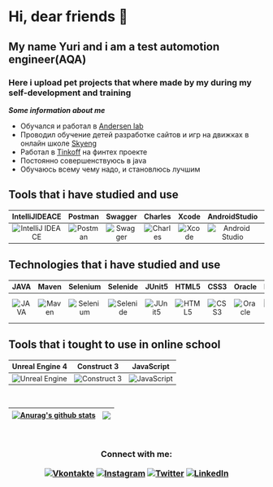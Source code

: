 # Hi, dear friends 👋
## My name Yuri and i am a test automotion engineer(AQA)
### Here i upload pet projects that where made by my during my self-development and training

***Some information about me***
- Обучался и работал в [Andersen lab][andersen]
- Проводил обучение детей разработке сайтов и игр на движках в онлайн школе [Skyeng][skyeng]
- Работал в [Tinkoff][tinkoff] на финтех проекте
- Постоянно совершенствуюсь в javа
- Обучаюсь всему чему надо, и становлюсь лучшим

## Tools that i have studied and use
|IntelliJIDEACE|Postman|Swagger|Charles|Xcode|AndroidStudio|MySQLWorkbench|DBeaver|Figma|Git|GitLab|GitHub|AllureReports|AllureTestOPS|TestRail|AtlassianJira|Confluence|
| :---: | :---: | :---: | :---: | :---: | :---: | :---: | :---: | :---: | :---: | :---: | :---: | :---: | :---: | :---: | :---: | :---: |
|<img align="centr" alt="IntelliJ IDEA CE" width="50" height="50px" src="https://user-images.githubusercontent.com/25181517/192108890-200809d1-439c-4e23-90d3-b090cf9a4eea.png" />|<img align="centr" alt="Postman" width="50px" height="50px" src="https://user-images.githubusercontent.com/25181517/192109061-e138ca71-337c-4019-8d42-4792fdaa7128.png" />|<img align="centr" alt="Swagger" width="50px" height="50px" src="https://user-images.githubusercontent.com/25181517/186711335-a3729606-5a78-4496-9a36-06efcc74f800.png" />|<img align="centr" alt="Charles" width="50px" height="50px" src="https://github.com/YurijGolikov99/YurijGolikov99/assets/103201814/69b2fcd1-d6b7-45af-9196-5c97f8b2f338.png" />|<img align="centr" alt="Xcode" width="50px" height="50px" src="https://user-images.githubusercontent.com/25181517/186711578-bf30cb30-40b7-4b45-95a5-bdf837c372e7.png" />|<img align="centr" alt="Android Studio" width="50px" height="50px" src="https://user-images.githubusercontent.com/25181517/192108895-20dc3343-43e3-4a54-a90e-13a4abbc57b9.png" />|<img align="centr" alt="MySQL Workbench" width="50px" height="50px" src="https://github.com/YurijGolikov99/YurijGolikov99/assets/103201814/714401a5-34a6-4e57-b75e-1b66fff7635d.png" />|<img align="centr" alt="DBeaver" width="50px" height="50px" src="https://upload.wikimedia.org/wikipedia/commons/thumb/b/b5/DBeaver_logo.svg/1200px-DBeaver_logo.svg.png" />|<img align="centr" alt="Figma" width="50px" height="50px" src="https://user-images.githubusercontent.com/25181517/189715289-df3ee512-6eca-463f-a0f4-c10d94a06b2f.png" />|<img align="centr" alt="Git" width="50px" height="50px" src="https://user-images.githubusercontent.com/25181517/192108372-f71d70ac-7ae6-4c0d-8395-51d8870c2ef0.png" />|<img align="centr" alt="GitLab" width="50px" height="50px" src="https://user-images.githubusercontent.com/25181517/192108376-c675d39b-90f6-4073-bde6-5a9291644657.png" />|<img align="centr" alt="GitHub" width="50px" height="50px" src="https://github.com/YurijGolikov99/YurijGolikov99/assets/103201814/d7f8a6e5-25ee-4099-a4c7-e7bcca45d599.png" />|<img align="centr" alt="AllureReports" width="50px" height="50px" src="https://github.com/YurijGolikov99/YurijGolikov99/assets/103201814/f7638f73-36ea-426b-875b-ba7c3b76c587.png" />|<img align="centr" alt="AllureTestOPS" width="50px" height="50px" src="https://github.com/YurijGolikov99/YurijGolikov99/assets/103201814/58754718-186a-447d-98f6-f8abf7d8e44e.png" />|<img align="centr" alt="TestRail" width="50px" height="50px" src="https://github.com/YurijGolikov99/YurijGolikov99/assets/103201814/05bc4aa3-11d3-4938-aeb8-fc720b806391.png" />|<img align="centr" alt="Jira" width="50px" height="50px" src="https://user-images.githubusercontent.com/25181517/183912952-83784e94-629d-4c34-a961-ae2ae795b662.png" />|<img align="centr" alt="Confluence" width="50px" height="50px" src="https://github.com/YurijGolikov99/YurijGolikov99/assets/103201814/50dbfa51-1e0c-47dd-ad5c-2898460e6608.png" />|

## Technologies that i have studied and use
|JAVA|Maven|Selenium|Selenide|JUnit5|HTML5|CSS3|Oracle|PostgreSQL|MySQL|Terminal|
| :---: | :---: | :---: | :---: | :---: | :---: | :---: | :---: |:---: |:---: |:---: |
|<img align="centr" alt="JAVA" width="50px" src="https://user-images.githubusercontent.com/25181517/117201156-9a724800-adec-11eb-9a9d-3cd0f67da4bc.png" />|<img align="centr" alt="Maven" width="50px" src="https://github.com/YurijGolikov99/YurijGolikov99/assets/103201814/763df810-24db-4ff8-88eb-1684ef2678bc.png" />|<img align="centr" alt="Selenium" width="50px" src="https://user-images.githubusercontent.com/25181517/184103699-d1b83c07-2d83-4d99-9a1e-83bd89e08117.png" />|<img align="centr" alt="Selenide" width="50px" src="https://github.com/YurijGolikov99/YurijGolikov99/assets/103201814/6c5e511d-091b-437f-8bc4-edc3d791ce53" />|<img align="centr" alt="JUnit5" width="50px" src="https://user-images.githubusercontent.com/25181517/117533873-484d4480-afef-11eb-9fad-67c8605e3592.png" />|<img align="centr" alt="HTML5" width="50px" src="https://user-images.githubusercontent.com/25181517/192158954-f88b5814-d510-4564-b285-dff7d6400dad.png" />|<img align="centr" alt="CSS3" width="50px" src="https://user-images.githubusercontent.com/25181517/183898674-75a4a1b1-f960-4ea9-abcb-637170a00a75.png" />|<img align="centr" alt="Oracle" width="50px" height="50px" src="https://github.com/YurijGolikov99/YurijGolikov99/assets/103201814/73d65b2c-8781-4c16-9064-d6b9964d5206" />|<img align="centr" alt="PostgreSQL" width="50px"  src="https://github.com/YurijGolikov99/YurijGolikov99/assets/103201814/fdb7fc1e-b4f0-4b9c-9bb6-b983b71653c1" />|<img align="centr" alt="MySQL" width="50px" src="https://user-images.githubusercontent.com/25181517/183896128-ec99105a-ec1a-4d85-b08b-1aa1620b2046.png" />|<img align="centr" alt="Terminal" width="50px" src="https://raw.githubusercontent.com/github/explore/80688e429a7d4ef2fca1e82350fe8e3517d3494d/topics/terminal/terminal.png" />|

## Tools that i tought to use in online school
|Unreal Engine 4|Construct 3|JavaScript|
| :---: | :---: | :---: |
|<img align="centr" alt="Unreal Engine" width="50px" src="https://github.com/marwin1991/profile-technology-icons/assets/136815194/8470f340-0495-47c2-a95c-3c873e329c00" />|<img align="centr" alt="Construct 3" width="50px" src="https://github.com/YurijGolikov99/YurijGolikov99/assets/103201814/dbc24438-bcf6-4c4d-bc32-f6b73461325f" />|<img align="centr" alt="JavaScript" width="50px" src="https://github.com/YurijGolikov99/YurijGolikov99/assets/103201814/f5898ff0-19a0-4f46-b61f-b03f1485c06a" />|

<br>

| <a href="https://github.com/anuraghazra/github-readme-stats"><img align="center" src="https://github-readme-stats.vercel.app/api?username=YurijGolikov99&show_icons=true&include_all_commits=true&theme=buefy&hide_border=true" alt="Anurag's github stats" /></a> | <a href="https://github.com/anuraghazra/github-readme-stats"><img align="center" src="https://github-readme-stats.vercel.app/api/top-langs/?username=YurijGolikov99&layout=compact&theme=buefy&hide_border=true" /></a> |
| ------------- | ------------- |

<br>

<h3 align="center">Connect with me:
    <p align="center">
        <a href="https://vk.com/yurij.golikov" target="blank"><img align="center" src="https://github.com/YurijGolikov99/YurijGolikov99/assets/103201814/d0cafc3e-8ab9-443b-a542-ed5ba1701e55" alt="Vkontakte" height="30" width="50" /></a>
         <a href="https://instagram.com/yurchik99golikov?igshid=YmMyMTA2M2Y=" target="blank"><img align="center" src="https://github.com/YurijGolikov99/YurijGolikov99/assets/103201814/91c85c07-632e-4f45-ac26-82fde1c50fb2" alt="Instagram" height="30" width="50" /></a>
        <a href="https://twitter.com/YurijGolikov99" target="blank"><img align="center" src="https://github.com/YurijGolikov99/YurijGolikov99/assets/103201814/cfce8dd7-3e9b-41c9-a279-f31844b4fe31" alt="Twitter" height="30" width="50" /></a>
        <a href="https://www.linkedin.com/in/yurij-golikov-03d09d1999y/" target="blank"><img align="center" src="https://github.com/YurijGolikov99/YurijGolikov99/assets/103201814/0a260e1e-b822-44c7-bb63-018a45d96f04" alt="LinkedIn" height="30" width="50" /></a>
    </p>
</h3>

[andersen]:https://andersenlab.com/?ysclid=lmj6i2gjql203638706
[tinkoff]:https://www.tinkoff.ru
[skyeng]:https://skysmart.ru/programmirovanie-dlya-detej
